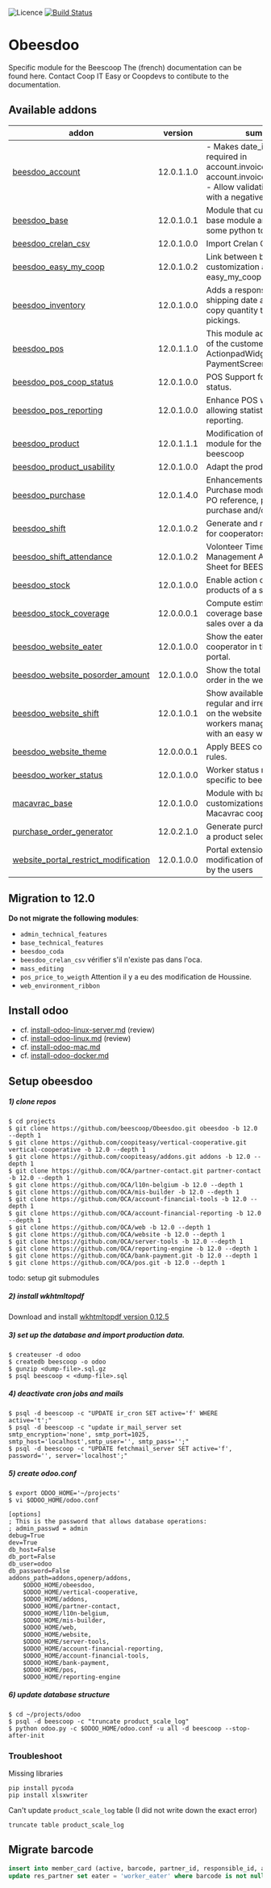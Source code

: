 ![Licence](https://img.shields.io/badge/licence-AGPL--3-blue.svg)
[![Build Status](https://travis-ci.com/beescoop/Obeesdoo.svg?branch=12.0)](https://travis-ci.com/beescoop/Obeesdoo?branch=12.0)

# Obeesdoo
Specific module for the Beescoop
The (french) documentation can be found here. 
Contact Coop IT Easy or Coopdevs to contibute to the documentation.

<!-- prettier-ignore-start -->
[//]: # (addons)

Available addons
----------------
addon | version | summary
--- | --- | ---
[beesdoo_account](beesdoo_account/) | 12.0.1.1.0 | - Makes date_invoice field required in account.invoice_form and account.invoice_supplier_form - Allow validating an invoice with a negative total amount
[beesdoo_base](beesdoo_base/) | 12.0.1.0.1 | Module that customize the base module and contains some python tools
[beesdoo_crelan_csv](beesdoo_crelan_csv/) | 12.0.1.0.0 | Import Crelan CSV Wizard
[beesdoo_easy_my_coop](beesdoo_easy_my_coop/) | 12.0.1.0.2 | Link between beesdoo customization and easy_my_coop
[beesdoo_inventory](beesdoo_inventory/) | 12.0.1.0.0 | Adds a responsible, a max shipping date and a button to copy quantity to stock pickings.
[beesdoo_pos](beesdoo_pos/) | 12.0.1.1.0 | This module adds the eaters of the customer to the POS ActionpadWidget and PaymentScreenWidget.
[beesdoo_pos_coop_status](beesdoo_pos_coop_status/) | 12.0.1.0.0 | POS Support for cooperator status.
[beesdoo_pos_reporting](beesdoo_pos_reporting/) | 12.0.1.0.0 | Enhance POS with features allowing statistics and reporting.
[beesdoo_product](beesdoo_product/) | 12.0.1.1.1 | Modification of product module for the needs of beescoop
[beesdoo_product_usability](beesdoo_product_usability/) | 12.0.1.0.0 | Adapt the product views.
[beesdoo_purchase](beesdoo_purchase/) | 12.0.1.4.0 | Enhancements related to Purchase module : field, filter, PO reference, product's purchase and/or selling price
[beesdoo_shift](beesdoo_shift/) | 12.0.1.0.2 | Generate and manage shifts for cooperators.
[beesdoo_shift_attendance](beesdoo_shift_attendance/) | 12.0.1.0.2 | Volonteer Timetable Management Attendance Sheet for BEES coop
[beesdoo_stock](beesdoo_stock/) | 12.0.1.0.0 | Enable action on multiple products of a stock receipt
[beesdoo_stock_coverage](beesdoo_stock_coverage/) | 12.0.0.0.1 | Compute estimated stock coverage based on product sales over a date range.
[beesdoo_website_eater](beesdoo_website_eater/) | 12.0.1.0.0 | Show the eaters of a cooperator in the website portal.
[beesdoo_website_posorder_amount](beesdoo_website_posorder_amount/) | 12.0.1.0.0 | Show the total amount of pos order in the website portal.
[beesdoo_website_shift](beesdoo_website_shift/) | 12.0.1.0.1 | Show available shifts for regular and irregular workers on the website and let workers manage their shifts with an easy web interface.
[beesdoo_website_theme](beesdoo_website_theme/) | 12.0.0.0.1 | Apply BEES coop design rules.
[beesdoo_worker_status](beesdoo_worker_status/) | 12.0.1.0.0 | Worker status management specific to beescoop.
[macavrac_base](macavrac_base/) | 12.0.1.0.0 | Module with basic customizations for the Macavrac cooperative.
[purchase_order_generator](purchase_order_generator/) | 12.0.2.1.0 | Generate purchase order from a product selection
[website_portal_restrict_modification](website_portal_restrict_modification/) | 12.0.1.0.0 | Portal extension preventing modification of sensible data by the users

[//]: # (end addons)
<!-- prettier-ignore-end -->


## Migration to 12.0

**Do not migrate the following modules**:
- `admin_technical_features`
- `base_technical_features`
- `beesdoo_coda`
- `beesdoo_crelan_csv` vérifier s'il n'existe pas dans l'oca.
- `mass_editing`
- `pos_price_to_weigth` Attention il y a eu des modification de Houssine.
- `web_environment_ribbon`

## Install odoo

- cf. [install-odoo-linux-server.md](install-odoo-linux-server.md) (review)
- cf. [install-odoo-linux.md](install-odoo.md) (review)
- cf. [install-odoo-mac.md](install-odoo-mac.md)
- cf. [install-odoo-docker.md](install-odoo-docker.md)

## Setup obeesdoo

##### 1) clone repos

```
$ cd projects
$ git clone https://github.com/beescoop/Obeesdoo.git obeesdoo -b 12.0 --depth 1
$ git clone https://github.com/coopiteasy/vertical-cooperative.git vertical-cooperative -b 12.0 --depth 1
$ git clone https://github.com/coopiteasy/addons.git addons -b 12.0 --depth 1
$ git clone https://github.com/OCA/partner-contact.git partner-contact -b 12.0 --depth 1
$ git clone https://github.com/OCA/l10n-belgium -b 12.0 --depth 1
$ git clone https://github.com/OCA/mis-builder -b 12.0 --depth 1
$ git clone https://github.com/OCA/account-financial-tools -b 12.0 --depth 1
$ git clone https://github.com/OCA/account-financial-reporting -b 12.0 --depth 1
$ git clone https://github.com/OCA/web -b 12.0 --depth 1
$ git clone https://github.com/OCA/website -b 12.0 --depth 1
$ git clone https://github.com/OCA/server-tools -b 12.0 --depth 1
$ git clone https://github.com/OCA/reporting-engine -b 12.0 --depth 1
$ git clone https://github.com/OCA/bank-payment.git -b 12.0 --depth 1
$ git clone https://github.com/OCA/pos.git -b 12.0 --depth 1
```

todo: setup git submodules

##### 2) install wkhtmltopdf

Download and install [wkhtmltopdf version 0.12.5](https://github.com/wkhtmltopdf/wkhtmltopdf/releases/0.12.5)

##### 3) set up the database and import production data.


```
$ createuser -d odoo
$ createdb beescoop -o odoo
$ gunzip <dump-file>.sql.gz
$ psql beescoop < <dump-file>.sql
```

##### 4) deactivate cron jobs and mails

```
$ psql -d beescoop -c "UPDATE ir_cron SET active='f' WHERE active='t';"
$ psql -d beescoop -c "update ir_mail_server set smtp_encryption='none', smtp_port=1025, smtp_host='localhost',smtp_user='', smtp_pass='';"
$ psql -d beescoop -c "UPDATE fetchmail_server SET active='f', password='', server='localhost';"
```

##### 5) create odoo.conf

```
$ export ODOO_HOME='~/projects'
$ vi $ODOO_HOME/odoo.conf
```

```
[options]
; This is the password that allows database operations:
; admin_passwd = admin
debug=True
dev=True
db_host=False
db_port=False
db_user=odoo
db_password=False
addons_path=addons,openerp/addons,
    $ODOO_HOME/obeesdoo,
    $ODOO_HOME/vertical-cooperative,
    $ODOO_HOME/addons,
    $ODOO_HOME/partner-contact,
    $ODOO_HOME/l10n-belgium,
    $ODOO_HOME/mis-builder,
    $ODOO_HOME/web,
    $ODOO_HOME/website,
    $ODOO_HOME/server-tools,
    $ODOO_HOME/account-financial-reporting,
    $ODOO_HOME/account-financial-tools,
    $ODOO_HOME/bank-payment,
    $ODOO_HOME/pos,
    $ODOO_HOME/reporting-engine
```

##### 6) update database structure

```
$ cd ~/projects/odoo
$ psql -d beescoop -c "truncate product_scale_log"
$ python odoo.py -c $ODOO_HOME/odoo.conf -u all -d beescoop --stop-after-init
```

### Troubleshoot

 Missing libraries

 ```
 pip install pycoda
 pip install xlsxwriter
 ```

 Can't update `product_scale_log` table (I did not write down the exact error)

 ```
 truncate table product_scale_log
 ```

## Migrate barcode

```sql
insert into member_card (active, barcode, partner_id, responsible_id, activation_date) select 't', barcode, id, 1, '2016-01-01' from res_partner where barcode is not null;
update res_partner set eater = 'worker_eater' where barcode is not null;
```
